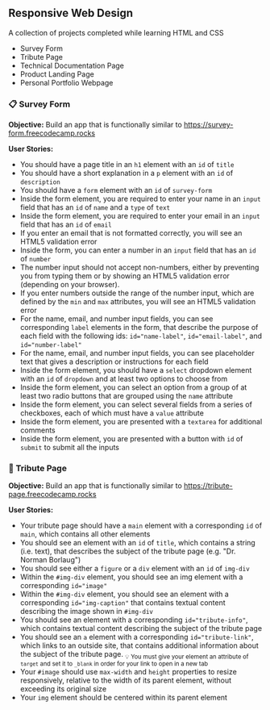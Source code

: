## Responsive Web Design

A collection of projects completed while learning HTML and CSS

  - Survey Form
  - Tribute Page
  - Technical Documentation Page
  - Product Landing Page
  - Personal Portfolio Webpage

### :clipboard: Survey Form

**Objective:** Build an app that is functionally similar to https://survey-form.freecodecamp.rocks

**User Stories:**
  - You should have a page title in an `h1` element with an `id` of `title`
  - You should have a short explanation in a `p` element with an `id` of `description`
  - You should have a `form` element with an `id` of `survey-form`
  - Inside the form element, you are required to enter your name in an `input` field that has an `id` of `name` and a `type` of `text`
  - Inside the form element, you are required to enter your email in an `input` field that has an `id` of `email`
  - If you enter an email that is not formatted correctly, you will see an HTML5 validation error
  - Inside the form, you can enter a number in an `input` field that has an `id` of `number`
  - The number input should not accept non-numbers, either by preventing you from typing them or by showing an HTML5 validation error (depending on your browser).
  - If you enter numbers outside the range of the number input, which are defined by the `min` and `max` attributes, you will see an HTML5 validation error
  - For the name, email, and number input fields, you can see corresponding `label` elements in the form, that describe the purpose of each field with the following ids: `id="name-label"`, `id="email-label"`, and `id="number-label"`
  - For the name, email, and number input fields, you can see placeholder text that gives a description or instructions for each field
  - Inside the form element, you should have a `select` dropdown element with an `id` of `dropdown` and at least two options to choose from
  - Inside the form element, you can select an option from a group of at least two radio buttons that are grouped using the `name` attribute
  - Inside the form element, you can select several fields from a series of checkboxes, each of which must have a `value` attribute
  - Inside the form element, you are presented with a `textarea` for additional comments
  - Inside the form element, you are presented with a button with `id` of `submit` to submit all the inputs

### :saluting_face: Tribute Page

**Objective:** Build an app that is functionally similar to https://tribute-page.freecodecamp.rocks

**User Stories:**
  - Your tribute page should have a `main` element with a corresponding `id` of `main`, which contains all other elements
  - You should see an element with an `id` of `title`, which contains a string (i.e. text), that describes the subject of the tribute page (e.g. "Dr. Norman Borlaug")
  - You should see either a `figure` or a `div` element with an `id` of `img-div`
  - Within the `#img-div` element, you should see an img element with a corresponding `id="image"`
  - Within the `#img-div` element, you should see an element with a corresponding `id="img-caption"` that contains textual content describing the image shown in `#img-div`
  - You should see an element with a corresponding `id="tribute-info"`, which contains textual content describing the subject of the tribute page
  - You should see an `a` element with a corresponding `id="tribute-link"`, which links to an outside site, that contains additional information about the subject of the tribute page.
  <sub>:bulb: You must give your element an attribute of `target` and set it to `_blank` in order for your link to open in a new tab</sub>
  - Your `#image` should use `max-width` and `height` properties to resize responsively, relative to the width of its parent element, without exceeding its original size
  - Your `img` element should be centered within its parent element
